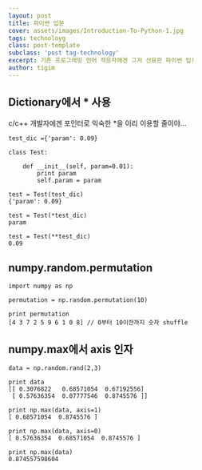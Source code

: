 ```yaml
--- 
layout: post  
title: 파이썬 입문     
cover: assets/images/Introduction-To-Python-1.jpg 
tags: technoloyg   
class: post-template
subclass: 'post tag-technology'   
excerpt: 기존 프로그래밍 언어 적응자에겐 그저 신묘한 파이썬 팁!    
author: tigim                 
---  
```


## Dictionary에서 * 사용  
  
c/c++ 개발자에겐 포인터로 익숙한 *을 이리 이용할 줄이야...   
  
	test_dic ={'param': 0.09}  
	
	class Test:  
	
	    def __init__(self, param=0.01):  
	        print param  
	        self.param = param  
		        
	test = Test(test_dic)  
	{'param': 0.09}
	
	test = Test(*test_dic)  
	param
	
	test = Test(**test_dic)  
	0.09  
  
## numpy.random.permutation    
   
	import numpy as np
	
	permutation = np.random.permutation(10)  
	
	print permutation  
	[4 3 7 2 5 9 6 1 0 8] // 0부터 10이전까지 숫자 shuffle   
	

## numpy.max에서 axis 인자    

	data = np.random.rand(2,3)  
	  
	print data  
	[[ 0.3076822   0.68571054  0.67192556]  
	 [ 0.57636354  0.07777546  0.8745576 ]]  
	 
	print np.max(data, axis=1)
	[ 0.68571054  0.8745576 ]  
	
	print np.max(data, axis=0)  
	[ 0.57636354  0.68571054  0.8745576 ]  
	
	print np.max(data)  
	0.874557598604  
	
  